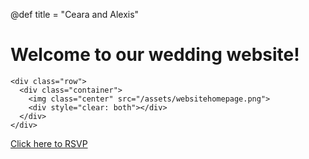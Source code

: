 @def title = "Ceara and Alexis"

# Welcome to our wedding website!

~~~
<div class="row">
  <div class="container">
    <img class="center" src="/assets/websitehomepage.png">
    <div style="clear: both"></div>      
  </div>
</div>
~~~

[Click here to RSVP](https://docs.google.com/forms/d/e/1FAIpQLScfbmxQQhC2WBRDpVphl9-pjH9k8jTGqqR7YDThbc5oZX3v9A/viewform?embedded=true&fbclid=IwAR16ZgTvuDjrFvYJFEvk8PiHr20puUgni-9Bby4_UhMjZfDS91KTKaXBK1I)

